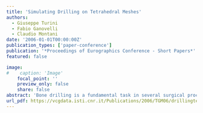 ```yaml
---
title: 'Simulating Drilling on Tetrahedral Meshes'
authors:
  - Giuseppe Turini
  - Fabio Ganovelli
  - Claudio Montani
date: '2006-01-01T00:00:00Z'
publication_types: ['paper-conference']
publication: '*Proceedings of Eurographics Conference - Short Papers*'
featured: false

image:
#    caption: 'Image'
    focal_point: ''
    preview_only: false
    share: false
abstract: 'Bone drilling is a fundamental task in several surgical procedures, including mastoidectomy, cochlear implantation, orbital surgery. It consists in eroding the part of the bone in contact with the tip of the surgical tool when a sufficient pressure is exerted. Since the bone is an almost rigid material, the bone drilling simulations usually employ voxel-based representations of the bone, so that it is easy to show material removal by playing with material density in the voxels. Unfortunately, there are cases in which drilling is only a part of the task, and parts of the same object are also cut away or, worse, the bone is slightly deformable and therefore voxel-based representations do not work well. We propose a novel method to simulate drilling on objects represented explicitly by means of a tetrahedral mesh. The key idea of our method is to create an alternative representation of the tetrahedron when it is partially eroded. Such representation consists of a set of smaller tetrahedra obtained by a hierarchical decomposition of the original one, and combined to represent the current status of the erosion.'
url_pdf: https://vcgdata.isti.cnr.it/Publications/2006/TGM06/drillingtetra.pdf
---
```

